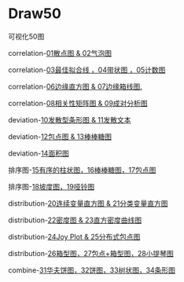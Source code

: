 # Draw50
可视化50图

correlation-[01散点图 & 02气泡图](https://github.com/small-qiu/Draw50/blob/master/correlation/week1%20correlation%20-%2001%E6%95%A3%E7%82%B9%E5%9B%BE%20%26%2002%E6%B0%94%E6%B3%A1%E5%9B%BE.ipynb)

correlation-[03最佳拟合线 ，04带状图 ，05计数图](https://github.com/small-qiu/Draw50/blob/master/correlation/week1%20correlation%20-%2003%E6%9C%80%E4%BD%B3%E6%8B%9F%E5%90%88%E7%BA%BF%20%EF%BC%8C04%E5%B8%A6%E7%8A%B6%E5%9B%BE%20%EF%BC%8C05%E8%AE%A1%E6%95%B0%E5%9B%BE.ipynb)

correlation-[06边缘直方图 & 07边缘箱线图.](https://github.com/small-qiu/Draw50/blob/master/correlation/week1%20correlation%20-%2006%E8%BE%B9%E7%BC%98%E7%9B%B4%E6%96%B9%E5%9B%BE%20%26%2007%E8%BE%B9%E7%BC%98%E7%AE%B1%E7%BA%BF%E5%9B%BE.ipynb)

correlation-[08相关性矩阵图 & 09成对分析图](https://github.com/small-qiu/Draw50/blob/master/correlation/week1%20correlation%20-%2008%E7%9B%B8%E5%85%B3%E6%80%A7%E7%9F%A9%E9%98%B5%E5%9B%BE%20%26%2009%E6%88%90%E5%AF%B9%E5%88%86%E6%9E%90%E5%9B%BE.ipynb)

deviation-[10发散型条形图 & 11发散文本](https://github.com/small-qiu/Draw50/blob/master/deviation/week2%20deviation%20-%2010%E5%8F%91%E6%95%A3%E5%9E%8B%E6%9D%A1%E5%BD%A2%E5%9B%BE%20%26%2011%E5%8F%91%E6%95%A3%E6%96%87%E6%9C%AC.ipynb)

deviation-[12包点图 & 13棒棒糖图](https://github.com/small-qiu/Draw50/blob/master/deviation/week2%20deviation%20-%2012%E5%8C%85%E7%82%B9%E5%9B%BE%20%26%2013%E6%A3%92%E6%A3%92%E7%B3%96%E5%9B%BE.ipynb)

deviation-[14面积图](https://github.com/small-qiu/Draw50/blob/master/deviation/week2%20deviation%20-%2014%E9%9D%A2%E7%A7%AF%E5%9B%BE.ipynb)

排序图-[15有序的柱状图，16棒棒糖图，17包点图](https://github.com/small-qiu/Draw50/blob/master/%E6%8E%92%E5%BA%8F%E5%9B%BE/week3%20%E6%8E%92%E5%BA%8F%E5%9B%BE%20-%2015%E6%9C%89%E5%BA%8F%E7%9A%84%E6%9F%B1%E7%8A%B6%E5%9B%BE%EF%BC%8C16%E6%A3%92%E6%A3%92%E7%B3%96%E5%9B%BE%EF%BC%8C17%E5%8C%85%E7%82%B9%E5%9B%BE.ipynb)

排序图-[18坡度图，19哑铃图](https://github.com/small-qiu/Draw50/blob/master/%E6%8E%92%E5%BA%8F%E5%9B%BE/week3%20%E6%8E%92%E5%BA%8F%E5%9B%BE%20-%2018%E5%9D%A1%E5%BA%A6%E5%9B%BE%EF%BC%8C19%E5%93%91%E9%93%83%E5%9B%BE.ipynb)

distribution-[20连续变量直方图 & 21分类变量直方图](https://github.com/small-qiu/Draw50/blob/master/distribution/week4%20distribution%20-%2020%E8%BF%9E%E7%BB%AD%E5%8F%98%E9%87%8F%E7%9B%B4%E6%96%B9%E5%9B%BE%20%26%2021%E5%88%86%E7%B1%BB%E5%8F%98%E9%87%8F%E7%9B%B4%E6%96%B9%E5%9B%BE.ipynb)

distribution-[22密度图 & 23直方密度曲线图](https://github.com/small-qiu/Draw50/blob/master/distribution/week4%20distribution%20-%2022%E5%AF%86%E5%BA%A6%E5%9B%BE%20%26%2023%E7%9B%B4%E6%96%B9%E5%AF%86%E5%BA%A6%E6%9B%B2%E7%BA%BF%E5%9B%BE.ipynb)

distribution-[24Joy Plot & 25分布式包点图](https://github.com/small-qiu/Draw50/blob/master/distribution/week4%20distribution%20-%2024Joy%20Plot%20%26%2025%E5%88%86%E5%B8%83%E5%BC%8F%E5%8C%85%E7%82%B9%E5%9B%BE.ipynb)

distribution-[26箱型图，27包点+箱型图，28小提琴图](https://github.com/small-qiu/Draw50/blob/master/distribution/week4%20distribution%20-%2026%E7%AE%B1%E5%9E%8B%E5%9B%BE%EF%BC%8C27%E5%8C%85%E7%82%B9%2B%E7%AE%B1%E5%9E%8B%E5%9B%BE%EF%BC%8C28%E5%B0%8F%E6%8F%90%E7%90%B4%E5%9B%BE.ipynb)

combine-[31华夫饼图，32饼图，33树状图，34条形图](https://github.com/small-qiu/Draw50/blob/master/combine/week5%20%E7%BB%84%E6%88%90%E5%9B%BE%20-%2031%E5%8D%8E%E5%A4%AB%E9%A5%BC%E5%9B%BE%EF%BC%8C32%E9%A5%BC%E5%9B%BE%EF%BC%8C33%E6%A0%91%E7%8A%B6%E5%9B%BE%EF%BC%8C34%E6%9D%A1%E5%BD%A2%E5%9B%BE.ipynb)
